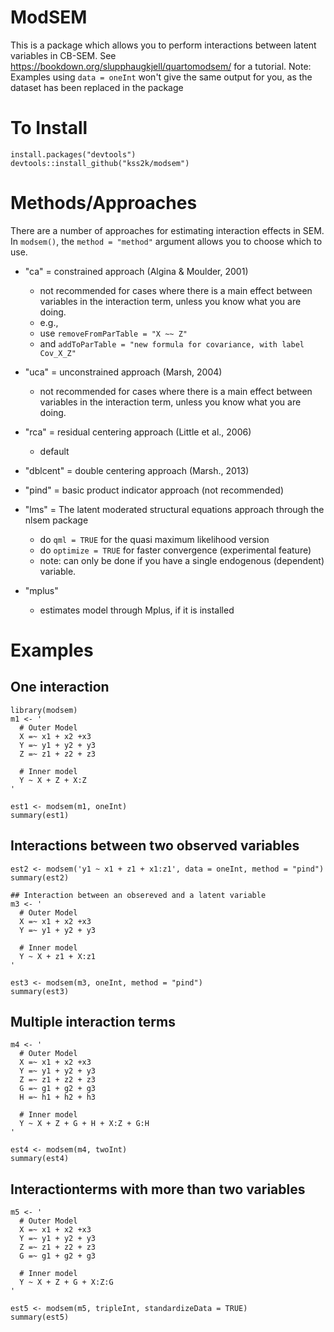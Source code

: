 # ModSEM
This is a package which allows you to perform interactions between latent variables in CB-SEM. See https://bookdown.org/slupphaugkjell/quartomodsem/ for a tutorial. Note: Examples using `data = oneInt` won't give the same output for you, as the dataset has been replaced in the package 

# To Install 
```
install.packages("devtools")
devtools::install_github("kss2k/modsem")
```

# Methods/Approaches

There are a number of approaches for estimating interaction effects in SEM. In `modsem()`, the `method = "method"` argument allows you to choose which to use.

- "ca" = constrained approach (Algina & Moulder, 2001)
  - not recommended for cases where there is a main effect between variables in the interaction term, unless you know what you are doing.
  - e.g., 
  - use `removeFromParTable = "X ~~ Z"`
  - and `addToParTable = "new formula for covariance, with label Cov_X_Z"`
- "uca" = unconstrained approach (Marsh, 2004)
  - not recommended for cases where there is a main effect between variables in the interaction term, unless you know what you are doing.
  
- "rca" = residual centering approach (Little et al., 2006)
  - default
- "dblcent" = double centering approach (Marsh., 2013)
- "pind" = basic product indicator approach (not recommended)
- "lms" = The latent moderated structural equations approach through the nlsem package
  - do `qml = TRUE` for the quasi maximum likelihood version
  - do `optimize = TRUE` for faster convergence (experimental feature)
  - note: can only be done if you have a single endogenous (dependent) variable. 
- "mplus" 
  - estimates model through Mplus, if it is installed


# Examples 

## One interaction
```
library(modsem)
m1 <- '
  # Outer Model
  X =~ x1 + x2 +x3
  Y =~ y1 + y2 + y3
  Z =~ z1 + z2 + z3
  
  # Inner model
  Y ~ X + Z + X:Z 
'

est1 <- modsem(m1, oneInt)
summary(est1)
```

## Interactions between two observed variables
```
est2 <- modsem('y1 ~ x1 + z1 + x1:z1', data = oneInt, method = "pind")
summary(est2)

## Interaction between an obsereved and a latent variable 
m3 <- '
  # Outer Model
  X =~ x1 + x2 +x3
  Y =~ y1 + y2 + y3
  
  # Inner model
  Y ~ X + z1 + X:z1 
'

est3 <- modsem(m3, oneInt, method = "pind")
summary(est3)
```

## Multiple interaction terms
```
m4 <- '
  # Outer Model
  X =~ x1 + x2 +x3
  Y =~ y1 + y2 + y3
  Z =~ z1 + z2 + z3
  G =~ g1 + g2 + g3
  H =~ h1 + h2 + h3
  
  # Inner model
  Y ~ X + Z + G + H + X:Z + G:H
'

est4 <- modsem(m4, twoInt)
summary(est4)
```

## Interactionterms with more than two variables
```
m5 <- '
  # Outer Model
  X =~ x1 + x2 +x3
  Y =~ y1 + y2 + y3
  Z =~ z1 + z2 + z3
  G =~ g1 + g2 + g3
  
  # Inner model
  Y ~ X + Z + G + X:Z:G
'

est5 <- modsem(m5, tripleInt, standardizeData = TRUE)
summary(est5)
```
